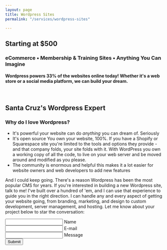 ```yaml
---
layout: page
title: Wordpress Sites
permalink: "/services/wordpress-sites"

---
```

## Starting at $500

### eCommerce • Membership & Training Sites • Anything You Can Imagine

#### Wordpress powers 33% of the websites online today! Whether it's a web store or a social media platform, we can build your dream.

<br>

## Santa Cruz's Wordpress Expert

### Why do I love Wordpress?

* It's powerful
  your website can do _anything_ you can dream of. Seriously
* It's open source
  You own your website, 100%. If you have a Shopify or Squarespace site you're limited to the tools and options they provide - and that company folds, your site folds with it. With WordPress you own a working copy of all the code, to live on your web server and be moved around and modified as you please.
* The community is enormous and helpful
  this makes it a lot easier for website owners and web developers to add new features

And I could keep going. There's a reason Wordpress has been the most popular CMS for years. If you're interested in building a new Wordpress site, talk to me! I've built over a hundred of 'em, and I can use that experience to guide you in the right direction. I can handle any and every aspect of getting your website going, from branding, marketing, and design to custom development, server management, and hosting. Let me know about your project below to star the conversation:

<form action="https://formspree.io/kyle@kylegrover.com" method="POST" class="contact-form floating-labels">
   <div class="form-field-row">
      <div class="form-field">
         <input id="name" class="input-text" type="text" required="">
         <label for="name">Name</label>
      </div>
      <div class="form-field">
         <input id="_replyto" class="input-text" type="email" required="">
         <label for="email">E-mail</label>
      </div>
   </div>
   <div class="form-field">
      <input id="message" class="input-text" type="text" required="">
      <label for="message">Message</label>
   </div>
   <div class="form-field align-center">
      <input class="submit-btn" type="submit" value="Submit">
   </div>
    <input style="display: none" name="_gotcha">
    <input style="display: none" name="_next" value="/thanks">
</form>